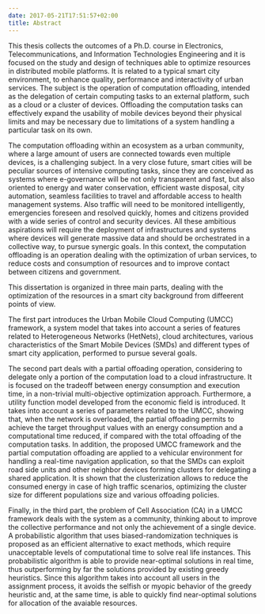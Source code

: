 ```yaml
---
date: 2017-05-21T17:51:57+02:00
title: Abstract
---
```


This thesis collects the outcomes of a Ph.D. course in Electronics, Telecommunications, and Information Technologies Engineering and it is focused on the study and design of techniques able to optimize resources in distributed mobile platforms. 
It is related to a typical smart city environment, to enhance quality, performance and interactivity of urban services.
The subject is the operation of computation offloading, intended as the delegation of certain computing tasks to an external platform, such as a cloud or a cluster of devices. Offloading the computation tasks can effectively expand the usability of mobile devices beyond their physical limits and may be necessary due to limitations of a system handling a particular task on its own.

The computation offloading within an ecosystem as a urban community, where a large amount of users are connected towards even multiple devices, is a challenging subject. In a very close future, smart cities will be peculiar sources of intensive computing tasks, since they are conceived as systems where e-governance will be not only transparent and fast, but also oriented to energy and water conservation, efficient waste disposal, city automation, seamless facilities to travel and affordable access to health management systems. Also traffic will need to be monitored intelligently, emergencies foreseen and resolved quickly, homes and citizens provided with a wide series of control and security devices. All these ambitious aspirations will require the deployment of infrastructures and systems where devices will generate massive data and should be orchestrated in a collective way, to pursue synergic goals. In this context, the computation offloading is an operation dealing with the optimization of urban services, to reduce costs and consumption of resources and to improve contact between citizens and government.

This dissertation is organized in three main parts, dealing with the optimization of the resources in a smart city background from diffeerent points of view.

The first part introduces the Urban Mobile Cloud Computing (UMCC) framework, a system model that takes into account a series of features related to Heterogeneous Networks (HetNets), cloud architectures, various characteristics of the Smart Mobile Devices (SMDs) and different types of smart city application, performed to pursue several goals.

The second part deals with a partial offoading operation, considering to delegate only a portion of the computation load to a cloud infrastructure. It is focused on the tradeoff between energy consumption and execution time, in a non-trivial multi-objective optimization approach. Furthermore, a utility function model developed from the economic field is introduced. It takes into account a series of parameters related to the UMCC, showing that, when the network is overloaded, the partial offoading permits to achieve the target throughput values with an energy consumption and a computational time reduced, if compared with the total offoading of the computation tasks. In addition, the proposed UMCC framework and the partial computation offoading are applied to a vehicular environment for handling a real-time navigation application, so that the SMDs can exploit road side units and other neighbor devices forming clusters for delegating a shared application. It is shown that the clusterization allows to reduce the consumed energy in case of high traffic scenarios, optimizing the cluster size for different populations size and various offoading policies.

Finally, in the third part, the problem of Cell Association (CA) in a UMCC framework deals with the system as a community, thinking about to improve the collective performance and not only the achievement of a single device. A probabilistic algorithm that uses biased-randomization techniques is proposed as an efficient alternative to exact methods, which require unacceptable levels of computational time to solve real life instances. This probabilistic algorithm is able to provide near-optimal solutions in real time, thus outperforming by far the solutions provided by existing greedy heuristics. Since this algorithm takes into account all users in the assignment process, it avoids the selfish or myopic behavior of the greedy heuristic and, at the same time, is able to quickly find near-optimal solutions for allocation of the avaiable resources.